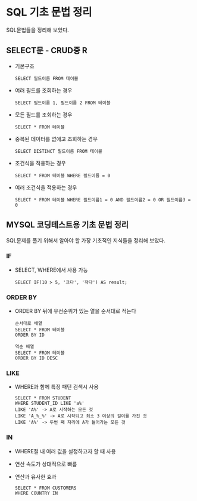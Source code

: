# SQL 기초 문법 정리
SQL문법들을 정리해 보았다.
## SELECT문 - CRUD중 R
* 기본구조

    ``` SELECT 필드이름 FROM 테이블 ```
* 여러 필드를 조회하는 경우

    ``` SELECT 필드이름 1, 필드이름 2 FROM 테이블 ```
* 모든 필드를 조회하는 경우

    ``` SELECT * FROM 테이블 ```
* 중복된 데이터를 없애고 조회하는 경우

    ``` SELECT DISTINCT 필드이름 FROM 테이블 ```
* 조건식을 적용하는 경우

    ``` SELECT * FROM 테이블 WHERE 필드이름 = 0 ```
* 여러 조건식을 적용하는 경우

    ``` SELECT * FROM 테이블 WHERE 필드이름1 = 0 AND 필드이름2 = 0 OR 필드이름3 = 0 ```

## MYSQL 코딩테스트용 기초 문법 정리
SQL문제를 풀기 위해서 알아야 할 가장 기초적인 지식들을 정리해 보았다.

### IF
* SELECT, WHERE에서 사용 가능

    ``` SELECT IF(10 > 5, '크다', '작다') AS result; ```

### ORDER BY
* ORDER BY 뒤에 우선순위가 있는 열을 순서대로 적는다
    ```
    순서대로 배열
    SELECT * FROM 테이블
    ORDER BY ID
    ```
    ```
    역순 배열
    SELECT * FROM 테이블
    ORDER BY ID DESC 
    ```

### LIKE
* WHERE과 함께 특정 패턴 검색시 사용
    ```
    SELECT * FROM STUDENT
    WHERE STUDENT_ID LIKE 'a%'
    LIKE 'A%' -> A로 시작하는 모든 것
    LIKE 'A_%_%' -> A로 시작되고 최소 3 이상의 길이를 가진 것
    LIKE 'A%' -> 두번 째 자리에 A가 들어가는 모든 것 
    ```

### IN
* WHERE절 내 여러 값을 설정하고자 할 때 사용
* 연산 속도가 상대적으로 빠름
* 연산과 유사한 효과

    ```
    SELECT * FROM CUSTOMERS
    WHERE COUNTRY IN 
    ```
